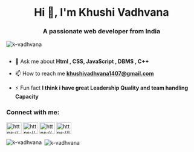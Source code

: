 <h1 align="center">Hi 👋, I'm Khushi Vadhvana</h1>
<h3 align="center">A passionate web developer from India</h3>

<p align="left"> <img src="https://komarev.com/ghpvc/?username=k-vadhvana&label=Profile%20views&color=0e75b6&style=flat" alt="k-vadhvana" /> </p>

<p align="left"> <a href="https://twitter.com/" target="blank"><img src="https://img.shields.io/twitter/follow/?logo=twitter&style=for-the-badge" alt="" /></a> </p>

- 💬 Ask me about **Html , CSS, JavaScript , DBMS , C++**

- 📫 How to reach me **khushivadhvana1407@gmail.com**

- ⚡ Fun fact **I think i have great Leadership Quality and team handling Capacity**

<h3 align="left">Connect with me:</h3>
<p align="left">
<a href="https://linkedin.com/in/https://www.linkedin.com/in/khushi-vadhvana" target="blank"><img align="center" src="https://raw.githubusercontent.com/rahuldkjain/github-profile-readme-generator/master/src/images/icons/Social/linked-in-alt.svg" alt="https://www.linkedin.com/in/khushi-vadhvana" height="30" width="40" /></a>
<a href="https://fb.com/https://www.facebook.com/profile.php?id=100077970913573&mibextid=zbwkwl" target="blank"><img align="center" src="https://raw.githubusercontent.com/rahuldkjain/github-profile-readme-generator/master/src/images/icons/Social/facebook.svg" alt="https://www.facebook.com/profile.php?id=100077970913573&mibextid=zbwkwl" height="30" width="40" /></a>
<a href="https://instagram.com/https://www.instagram.com/k1h4u0s7h3i?igsh=ztv4cwoxz2rtbhjv" target="blank"><img align="center" src="https://raw.githubusercontent.com/rahuldkjain/github-profile-readme-generator/master/src/images/icons/Social/instagram.svg" alt="https://www.instagram.com/k1h4u0s7h3i?igsh=ztv4cwoxz2rtbhjv" height="30" width="40" /></a>
<a href="https://www.leetcode.com/https://leetcode.com/khushi_vadhvana/" target="blank"><img align="center" src="https://raw.githubusercontent.com/rahuldkjain/github-profile-readme-generator/master/src/images/icons/Social/leet-code.svg" alt="https://leetcode.com/khushi_vadhvana/" height="30" width="40" /></a>
</p>


<p><img align="left" src="https://github-readme-stats.vercel.app/api/top-langs?username=k-vadhvana&show_icons=true&locale=en&layout=compact" alt="k-vadhvana" /></p>

<p>&nbsp;<img align="center" src="https://github-readme-stats.vercel.app/api?username=k-vadhvana&show_icons=true&locale=en" alt="k-vadhvana" /></p>



